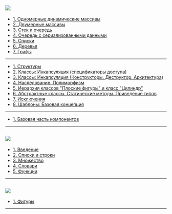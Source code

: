 [![](https://img.shields.io/badge/C%2B%2B-00599C?style=for-the-badge&logo=c%2B%2B&logoColor=white)](C++/)
---
* [1. Одномерные динамические массивы](C++/1/lab1)
* [2. Двумерные массивы](C++/1/lab2)
* [3. Стек и очередь](C++/1/lab3)
* [4. Очередь с сериализованными данными](C++/1/lab4)
* [5. Списки](C++/1/lab5)
* [6. Деревья](C++/1/lab6)
* [7. Графы](C++/1/lab7)
---
* [1. Структуры](C++/2.1/lab1)
* [2. Классы: Инкапсуляция (спецификаторы доступа)](C++/2.1/lab2)
* [3. Классы: Инкапсуляция (Конструкторы. Деструктор. Архитектура)](C++/2.1/lab3)
* [4. Наследование. Полиморфизм](C++/2.1/lab4)
* [5. Иерархия классов "Плоские фигуры" и класс "Цилиндр"](C++/2.1/lab5)
* [6. Абстрактные классы. Статические методы. Приведение типов](C++/2.1/lab6)
* [7. Исключения](C++/2.1/lab7)
* [8. Шаблоны: Базовая концепция](C++/2.1/lab8)
---
* [1. Базовая часть компонентов](C++/2.2/lab1)
---
[![](https://img.shields.io/badge/Python-3776AB?style=for-the-badge&logo=python&logoColor=white)](Python/)
---
* [1. Введение](Python/2.2/lab1)
* [2. Списки и строки](Python/2.2/lab2)
* [3. Множество](Python/2.2/lab2.2)
* [4. Словари](Python/2.2/lab4)
* [5. Функции](Python/2.2/lab5)
---
[![](https://img.shields.io/badge/Java-ED8B00?style=for-the-badge&logo=java&logoColor=white)](Java/)
---
* [1. Фигуры](Java/2.2/lab1)
---

